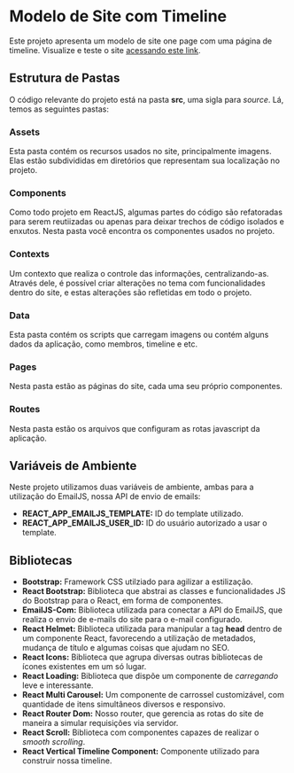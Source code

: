 # Modelo de Site com Timeline

Este projeto apresenta um modelo de site one page com uma página de timeline.
Visualize e teste o site [acessando este link](https://site-timeline.herokuapp.com/).

## Estrutura de Pastas

O código relevante do projeto está na pasta **src**, uma sigla para *source*. Lá, temos as seguintes pastas:

### Assets

Esta pasta contém os recursos usados no site, principalmente imagens. Elas estão subdivididas em diretórios que representam sua localização no projeto.

### Components

Como todo projeto em ReactJS, algumas partes do código são refatoradas para serem reutiizadas ou apenas para deixar trechos de código isolados e enxutos. Nesta pasta você encontra os componentes usados no projeto.

### Contexts

Um contexto que realiza o controle das informações, centralizando-as. Através dele, é possível criar alterações no tema com funcionalidades dentro do site, e estas alterações são refletidas em todo o projeto.

### Data

Esta pasta contém os scripts que carregam imagens ou contém alguns dados da aplicação, como membros, timeline e etc.

### Pages

Nesta pasta estão as páginas do site, cada uma seu próprio componentes.

### Routes

Nesta pasta estão os arquivos que configuram as rotas javascript da aplicação.

## Variáveis de Ambiente

Neste projeto utilizamos duas variáveis de ambiente, ambas para a utilização do EmailJS, nossa API de envio de emails:

- **REACT_APP_EMAILJS_TEMPLATE:** ID do template utilizado.
- **REACT_APP_EMAILJS_USER_ID:** ID do usuário autorizado a usar o template.

## Bibliotecas

- **Bootstrap:** Framework CSS utilziado para agilizar a estilização.
- **React Bootstrap:** Biblioteca que abstrai as classes e funcionalidades JS do Bootstrap para o React, em forma de componentes.
- **EmailJS-Com:** Biblioteca utilizada para conectar a API do EmailJS, que realiza o envio de e-mails do site para o e-mail configurado.
- **React Helmet:** Biblioteca utilizada para manipular a tag **head** dentro de um componente React, favorecendo a utilização de metadados, mudança de título e algumas coisas que ajudam no SEO.
- **React Icons:** Biblioteca que agrupa diversas outras bibliotecas de ícones existentes em um só lugar.
- **React Loading:** Biblioteca que dispõe um componente de *carregando* leve e interessante.
- **React Multi Carousel:** Um componente de carrossel customizável, com quantidade de itens simultâneos diversos e responsivo.
- **React Router Dom:** Nosso router, que gerencia as rotas do site de maneira a simular requisições via servidor.
- **React Scroll:** Biblioteca com componentes capazes de realizar o *smooth scrolling*.
- **React Vertical Timeline Component:** Componente utilizado para construir nossa timeline.